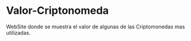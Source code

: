 # Valor-Criptonomeda
WebSite donde se muestra el valor de algunas de las Criptomonedas mas utilizadas.
